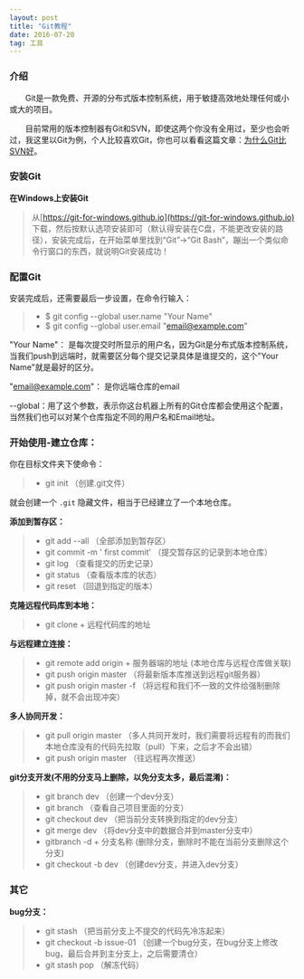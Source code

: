 ```yaml
---
layout: post
title: "Git教程"
date: 2016-07-20   
tag: 工具 
---
```


### 介绍       

　　Git是一款免费、开源的分布式版本控制系统，用于敏捷高效地处理任何或小或大的项目。

　　目前常用的版本控制器有Git和SVN，即使这两个你没有全用过，至少也会听过，我这里以Git为例，个人比较喜欢Git，你也可以看看这篇文章：[为什么Git比SVN好](http://www.worldhello.net/2012/04/12/why-git-is-better-than-svn.html)。         

### 安装Git   

**在Windows上安装Git**      

> 从[https://git-for-windows.github.io](https://git-for-windows.github.io) 下载，然后按默认选项安装即可（默认得安装在C盘，不能更改安装的路径），安装完成后，在开始菜单里找到“Git”->“Git Bash”，蹦出一个类似命令行窗口的东西，就说明Git安装成功！


### 配置Git      

安装完成后，还需要最后一步设置，在命令行输入：

>* $ git config --global user.name "Your Name"
>* $ git config --global user.email "email@example.com"

"Your Name"： 是每次提交时所显示的用户名，因为Git是分布式版本控制系统，当我们push到远端时，就需要区分每个提交记录具体是谁提交的，这个"Your Name"就是最好的区分。          

"email@example.com"： 是你远端仓库的email       

--global：用了这个参数，表示你这台机器上所有的Git仓库都会使用这个配置，当然我们也可以对某个仓库指定不同的用户名和Email地址。         



### 开始使用-建立仓库：

你在目标文件夹下使命令：    

>* git init  （创建.git文件）      

就会创建一个 `.git` 隐藏文件，相当于已经建立了一个本地仓库。

**添加到暂存区：**      

>* git add --all  （全部添加到暂存区）    
>* git commit -m ' first commit'  （提交暂存区的记录到本地仓库）
>* git log  （查看提交的历史记录）
>* git status  （查看版本库的状态）
>* git reset  （回退到指定的版本）

**克隆远程代码库到本地：**

>* git clone + 远程代码库的地址

**与远程建立连接：**

>* git remote add origin + 服务器端的地址  (本地仓库与远程仓库做关联)
>* git push origin master  （将最新版本库推送到远程git服务器）
>* git push origin master -f  （将远程和我们不一致的文件给强制删除掉，就不会出现冲突）

**多人协同开发：**
>* git pull origin master  （多人共同开发时，我们需要将远程有的而我们本地仓库没有的代码先拉取（pull）下来，之后才不会出错）
>* git push origin master  （往远程再次推送）

**git分支开发(不用的分支马上删除，以免分支太多，最后混淆)：**
>* git branch dev  （创建一个dev分支）
>* git branch  （查看自己项目里面的分支）
>* git checkout dev  （把当前分支转换到指定的dev分支）
>* git merge dev  （将dev分支中的数据合并到master分支中）
>* gitbranch -d  + 分支名称 (删除分支，删除时不能在当前分支删除这个分支)
>* git checkout -b dev  （创建dev分支，并进入dev分支）

### 其它
**bug分支：**
>* git stash  （把当前分支上不提交的代码先冷冻起来）
>* git checkout -b issue-01  （创建一个bug分支，在bug分支上修改bug，最后合并到主分支上，之后需要清仓）
>* git stash pop  （解冻代码）



